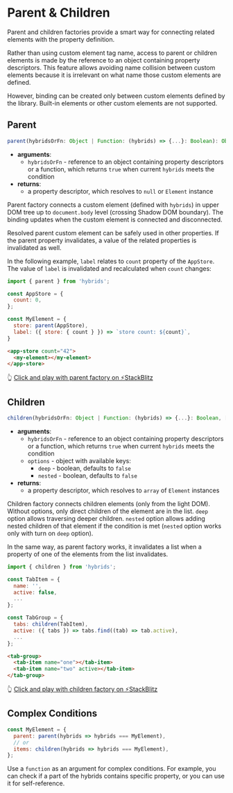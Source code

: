 # Parent & Children

Parent and children factories provide a smart way for connecting related elements with the property definition.

Rather than using custom element tag name, access to parent or children elements is made by the reference to an object containing property descriptors. This feature allows avoiding name collision between custom elements because it is irrelevant on what name those custom elements are defined.

However, binding can be created only between custom elements defined by the library. Built-in elements or other custom elements are not supported.

## Parent

```typescript
parent(hybridsOrFn: Object | Function: (hybrids) => {...}: Boolean): Object
```

* **arguments**:
  * `hybridsOrFn` - reference to an object containing property descriptors or a function, which returns `true` when current `hybrids` meets the condition
* **returns**: 
  * a property descriptor, which resolves to `null` or `Element` instance 

Parent factory connects a custom element (defined with `hybrids`) in upper DOM tree up to `document.body` level (crossing Shadow DOM boundary). The binding updates when the custom element is connected and disconnected.

Resolved parent custom element can be safely used in other properties. If the parent property invalidates, a value of the related properties is invalidated as well.

In the following example, `label` relates to `count` property of the `AppStore`. The value of `label` is invalidated and recalculated when `count` changes:

```javascript
import { parent } from 'hybrids';

const AppStore = {
  count: 0,
};

const MyElement = {
  store: parent(AppStore),
  label: ({ store: { count } }) => `store count: ${count}`,
}
```

```html
<app-store count="42">
  <my-element></my-element>
</app-store>
```

👆 [Click and play with parent factory on ⚡StackBlitz](https://stackblitz.com/edit/hybrids-parent-factory?file=index.js)

## Children

```typescript
children(hybridsOrFn: Object | Function: (hybrids) => {...}: Boolean, [options: Object]): Object
```

* **arguments**:
  * `hybridsOrFn` - reference to an object containing property descriptors or a function, which returns `true` when current `hybrids` meets the condition
  * `options` - object with available keys:
    * `deep` - boolean, defaults to `false`
    * `nested` - boolean, defaults to `false`
* **returns**:
  * a property descriptor, which resolves to `array` of `Element` instances

Children factory connects children elements (only from the light DOM). Without options, only direct children of the element are in the list. `deep` option allows traversing
deeper children. `nested` option allows adding nested children of that element if the condition is met (`nested` option works only with turn on `deep` option).

In the same way, as parent factory works, it invalidates a list when a property of one of the elements from the list invalidates. 

```javascript
import { children } from 'hybrids';

const TabItem = {
  name: '',
  active: false,
  ...
};

const TabGroup = {
  tabs: children(TabItem),
  active: ({ tabs }) => tabs.find((tab) => tab.active),
  ...
};
```

```html
<tab-group>
  <tab-item name="one"></tab-item>
  <tab-item name="two" active></tab-item>
</tab-group>
```

👆 [Click and play with children factory on ⚡StackBlitz](https://stackblitz.com/edit/hybrids-children-factory?file=index.js)

## Complex Conditions

```javascript
const MyElement = {
  parent: parent(hybrids => hybrids === MyElement),
  // or
  items: children(hybrids => hybrids === MyElement),
};
```

Use a `function` as an argument for complex conditions. For example, you can check if a part of the hybrids contains specific property, or you can use it for self-reference.

